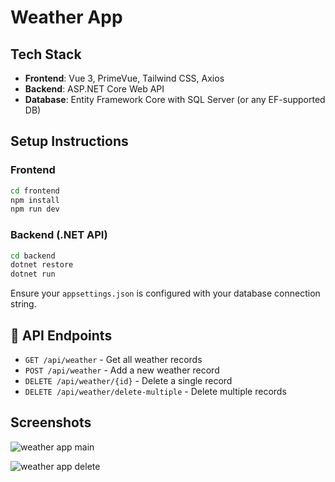 # Weather App

## Tech Stack

- **Frontend**: Vue 3, PrimeVue, Tailwind CSS, Axios  
- **Backend**: ASP.NET Core Web API  
- **Database**: Entity Framework Core with SQL Server (or any EF-supported DB)

## Setup Instructions

### Frontend

```bash
cd frontend
npm install
npm run dev
```

### Backend (.NET API)

```bash
cd backend
dotnet restore
dotnet run
```

Ensure your `appsettings.json` is configured with your database connection string.

## 📡 API Endpoints

- `GET /api/weather` - Get all weather records
- `POST /api/weather` - Add a new weather record
- `DELETE /api/weather/{id}` - Delete a single record
- `DELETE /api/weather/delete-multiple` - Delete multiple records


## Screenshots
![weather app main](https://github.com/user-attachments/assets/74865f67-4c10-40cf-bf9a-c5b6ec1a333e)

![weather app delete](https://github.com/user-attachments/assets/8025ec8b-6c14-44e1-b0aa-0888b2a28d45)
